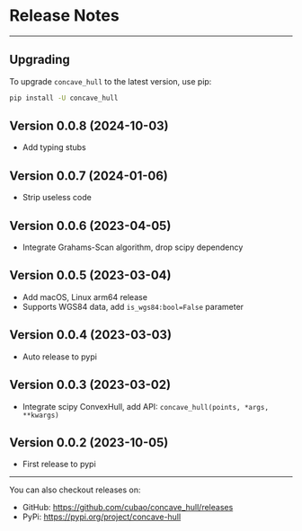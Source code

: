 # Release Notes

---

## Upgrading

To upgrade `concave_hull` to the latest version, use pip:

```bash
pip install -U concave_hull
```

## Version 0.0.8 (2024-10-03)

*   Add typing stubs

## Version 0.0.7 (2024-01-06)

*   Strip useless code

## Version 0.0.6 (2023-04-05)

*   Integrate Grahams-Scan algorithm, drop scipy dependency

## Version 0.0.5 (2023-03-04)

*   Add macOS, Linux arm64 release
*   Supports WGS84 data, add `is_wgs84:bool=False` parameter

## Version 0.0.4 (2023-03-03)

*   Auto release to pypi

## Version 0.0.3 (2023-03-02)

*   Integrate scipy ConvexHull, add API: `concave_hull(points, *args, **kwargs)`

## Version 0.0.2 (2023-10-05)

*   First release to pypi

---

You can also checkout releases on:

-   GitHub: <https://github.com/cubao/concave_hull/releases>
-   PyPi: <https://pypi.org/project/concave-hull>
